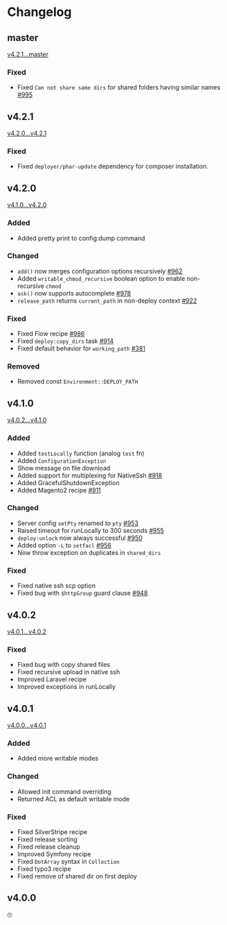 # Changelog

## master
[v4.2.1...master](https://github.com/deployphp/deployer/compare/v4.2.1...master)

### Fixed
- Fixed `Can not share same dirs` for shared folders having similar names [#995](https://github.com/deployphp/deployer/issues/995)


## v4.2.1
[v4.2.0...v4.2.1](https://github.com/deployphp/deployer/compare/v4.2.0...v4.2.1)

### Fixed
- Fixed `deployer/phar-update` dependency for composer installation.


## v4.2.0
[v4.1.0...v4.2.0](https://github.com/deployphp/deployer/compare/v4.1.0...v4.2.0)

### Added
- Added pretty print to config:dump command

### Changed
- `add()` now merges configuration options recursively [#962](https://github.com/deployphp/deployer/pull/962)
- Added `writable_chmod_recursive` boolean option to enable non-recursive `chmod`
- `ask()` now supports autocomplete [#978](https://github.com/deployphp/deployer/pull/978)
- `release_path` returns `current_path` in non-deploy context [#922](https://github.com/deployphp/deployer/pull/922)

### Fixed
- Fixed Flow recipe [#986](https://github.com/deployphp/deployer/pull/986)
- Fixed `deploy:copy_dirs` task [#914](https://github.com/deployphp/deployer/pull/914)
- Fixed default behavior for `working_path` [#381](https://github.com/deployphp/deployer/pull/381)

### Removed
- Removed const `Environment::DEPLOY_PATH`


## v4.1.0
[v4.0.2...v4.1.0](https://github.com/deployphp/deployer/compare/v4.0.2...v4.1.0)

### Added
- Added `testLocally` function (analog `test` fn)
- Added `ConfigurationException`
- Show message on file download
- Added support for multiplexing for NativeSsh [#918](https://github.com/deployphp/deployer/pull/918)
- Added GracefulShutdownException
- Added Magento2 recipe [#911](https://github.com/deployphp/deployer/pull/911)

### Changed
- Server config `setPty` renamed to `pty` [#953](https://github.com/deployphp/deployer/pull/953)
- Raised timeout for runLocally to 300 seconds [#955](https://github.com/deployphp/deployer/pull/955)
- `deploy:unlock` now always successful [#950](https://github.com/deployphp/deployer/pull/950)
- Added option `-L` to `setfacl` [#956](https://github.com/deployphp/deployer/pull/956)
- Now throw exception on duplicates in `shared_dirs`

### Fixed
- Fixed native ssh scp option
- Fixed bug with `$httpGroup` guard clause [#948](https://github.com/deployphp/deployer/pull/948)



## v4.0.2
[v4.0.1...v4.0.2](https://github.com/deployphp/deployer/compare/v4.0.1...v4.0.2)

### Fixed
- Fixed bug with copy shared files
- Fixed recursive upload in native ssh
- Improved Laravel recipe
- Improved exceptions in runLocally



## v4.0.1
[v4.0.0...v4.0.1](https://github.com/deployphp/deployer/compare/v4.0.0...v4.0.1)

### Added
- Added more writable modes

### Changed
- Allowed init command overriding
- Returned ACL as default writable mode

### Fixed
- Fixed SilverStripe recipe
- Fixed release sorting
- Fixed release cleanup
- Improved Symfony recipe
- Fixed `DotArray` syntax in `Collection`
- Fixed typo3 recipe
- Fixed remove of shared dir on first deploy



## v4.0.0
🙄
